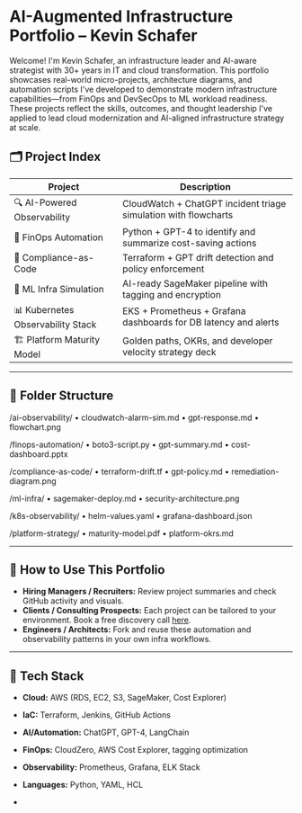 # AI-Augmented Infrastructure Portfolio – Kevin Schafer

Welcome! I'm Kevin Schafer, an infrastructure leader and AI-aware strategist with 30+ years in IT and cloud transformation. This portfolio showcases real-world micro-projects, architecture diagrams, and automation scripts I've developed to demonstrate modern infrastructure capabilities—from FinOps and DevSecOps to ML workload readiness. These projects reflect the skills, outcomes, and thought leadership I've applied to lead cloud modernization and AI-aligned infrastructure strategy at scale.

## 🗂 Project Index

| Project | Description |
|--------|-------------|
| 🔍 AI-Powered Observability | CloudWatch + ChatGPT incident triage simulation with flowcharts |
| 💸 FinOps Automation | Python + GPT-4 to identify and summarize cost-saving actions |
| 🔐 Compliance-as-Code | Terraform + GPT drift detection and policy enforcement |
| 🧠 ML Infra Simulation | AI-ready SageMaker pipeline with tagging and encryption |
| 📊 Kubernetes Observability Stack | EKS + Prometheus + Grafana dashboards for DB latency and alerts |
| 🏗 Platform Maturity Model | Golden paths, OKRs, and developer velocity strategy deck |

---

## 📂 Folder Structure
/ai-observability/
	•	cloudwatch-alarm-sim.md
	•	gpt-response.md
	•	flowchart.png

/finops-automation/
	•	boto3-script.py
	•	gpt-summary.md
	•	cost-dashboard.pptx

/compliance-as-code/
	•	terraform-drift.tf
	•	gpt-policy.md
	•	remediation-diagram.png

/ml-infra/
	•	sagemaker-deploy.md
	•	security-architecture.png

/k8s-observability/
	•	helm-values.yaml
	•	grafana-dashboard.json

/platform-strategy/
	•	maturity-model.pdf
	•	platform-okrs.md

 ---

## 📌 How to Use This Portfolio

- **Hiring Managers / Recruiters:** Review project summaries and check GitHub activity and visuals.
- **Clients / Consulting Prospects:** Each project can be tailored to your environment. Book a free discovery call [here](#).
- **Engineers / Architects:** Fork and reuse these automation and observability patterns in your own infra workflows.

---

## 🧠 Tech Stack

- **Cloud:** AWS (RDS, EC2, S3, SageMaker, Cost Explorer)
- **IaC:** Terraform, Jenkins, GitHub Actions
- **AI/Automation:** ChatGPT, GPT-4, LangChain
- **FinOps:** CloudZero, AWS Cost Explorer, tagging optimization
- **Observability:** Prometheus, Grafana, ELK Stack
- **Languages:** Python, YAML, HCL

- 
